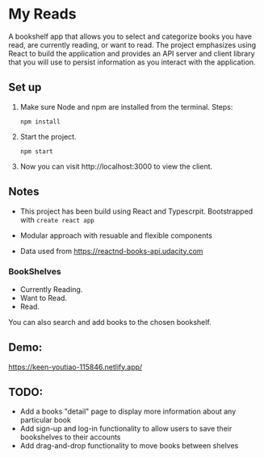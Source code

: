 # My Reads

A bookshelf app that allows you to select and categorize books you have read, are currently reading, or want to read. The project emphasizes using React to build the application and provides an API server and client library that you will use to persist information as you interact with the application.

## Set up
1. Make sure Node and npm are installed from the terminal. Steps:

    ```
    npm install
    ```

2. Start the project.

    ```
    npm start
    ```

3. Now you can visit http://localhost:3000 to view the client.

## Notes

* This project has been build using React and Typescrpit. Bootstrapped with `create react app`

* Modular approach with resuable and flexible components

* Data used from https://reactnd-books-api.udacity.com

### BookShelves

* Currently Reading.
* Want to Read.
* Read.

 You can also search and add books to the chosen bookshelf.

## Demo:
https://keen-youtiao-115846.netlify.app/

## TODO:
* Add a books "detail" page to display more information about any particular book
* Add sign-up and log-in functionality to allow users to save their bookshelves to their accounts
* Add drag-and-drop functionality to move books between shelves


